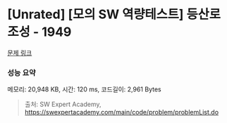# [Unrated] [모의 SW 역량테스트] 등산로 조성 - 1949 

[문제 링크](https://swexpertacademy.com/main/code/problem/problemDetail.do?contestProbId=AV5PoOKKAPIDFAUq) 

### 성능 요약

메모리: 20,948 KB, 시간: 120 ms, 코드길이: 2,961 Bytes



> 출처: SW Expert Academy, https://swexpertacademy.com/main/code/problem/problemList.do